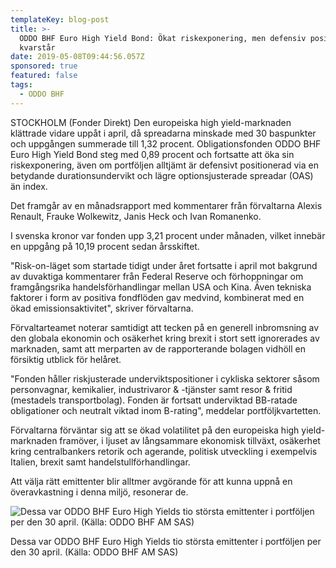 ```yaml
---
templateKey: blog-post
title: >-
  ODDO BHF Euro High Yield Bond: Ökat riskexponering, men defensiv positionering
  kvarstår
date: 2019-05-08T09:44:56.057Z
sponsored: true
featured: false
tags:
  - ODDO BHF
---
```

STOCKHOLM (Fonder Direkt) Den europeiska high yield-marknaden klättrade vidare uppåt i april, då spreadarna minskade med 30 baspunkter och uppgången summerade till 1,32 procent. Obligationsfonden ODDO BHF Euro High Yield Bond steg med 0,89 procent och fortsatte att öka sin riskexponering, även om portföljen alltjämt är defensivt positionerad via en betydande durationsundervikt och lägre optionsjusterade spreadar (OAS) än index.



Det framgår av en månadsrapport med kommentarer från förvaltarna Alexis Renault, Frauke Wolkewitz, Janis Heck och Ivan Romanenko.



I svenska kronor var fonden upp 3,21 procent under månaden, vilket innebär en uppgång på 10,19 procent sedan årsskiftet.



"Risk-on-läget som startade tidigt under året fortsatte i april mot bakgrund av duvaktiga kommentarer från Federal Reserve och förhoppningar om framgångsrika handelsförhandlingar mellan USA och Kina. Även tekniska faktorer i form av positiva fondflöden gav medvind, kombinerat med en ökad emissionsaktivitet", skriver förvaltarna.



Förvaltarteamet noterar samtidigt att tecken på en generell inbromsning av den globala ekonomin och osäkerhet kring brexit i stort sett ignorerades av marknaden, samt att merparten av de rapporterande bolagen vidhöll en försiktig utblick för helåret.



"Fonden håller riskjusterade underviktspositioner i cykliska sektorer såsom personvagnar, kemikalier, industrivaror & -tjänster samt resor & fritid (mestadels transportbolag). Fonden är fortsatt underviktad BB-ratade obligationer och neutralt viktad inom B-rating", meddelar portföljkvartetten.



Förvaltarna förväntar sig att se ökad volatilitet på den europeiska high yield-marknaden framöver, i ljuset av långsammare ekonomisk tillväxt, osäkerhet kring centralbankers retorik och agerande, politisk utveckling i exempelvis Italien, brexit samt handelstullförhandlingar.



Att välja rätt emittenter blir alltmer avgörande för att kunna uppnå en överavkastning i denna miljö, resonerar de.

![Dessa var ODDO BHF Euro High Yields tio största emittenter i portföljen per den 30 april. (Källa: ODDO BHF AM SAS)](/img/oddo8maj.png)

<span class="image-caption">Dessa var ODDO BHF Euro High Yields tio största emittenter i portföljen per den 30 april. (Källa: ODDO BHF AM SAS)</span>
